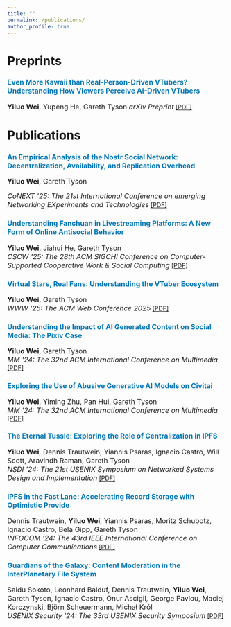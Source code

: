 ```yaml
---
title: ""
permalink: /publications/
author_profile: true
---
```


Preprints
===

### <font size="3"><span style="color:rgb(0, 119, 181)">Even More Kawaii than Real-Person-Driven VTubers? Understanding How Viewers Perceive AI-Driven VTubers</span></font> 
<font size="3"><b>Yiluo Wei</b>, Yupeng He, Gareth Tyson</font>
<font size="3"><i>arXiv Preprint</i></font> [[PDF]]() 

Publications
===

### <font size="3"><span style="color:rgb(0, 119, 181)">An Empirical Analysis of the Nostr Social Network: Decentralization, Availability, and Replication Overhead</span></font>  
<font size="3"><b>Yiluo Wei</b>, Gareth Tyson</font>

<font size="3"><i>CoNEXT '25: The 21st International Conference on emerging Networking EXperiments and Technologies</i></font> [[PDF]](https://arxiv.org/pdf/2402.05709) 


### <font size="3"><span style="color:rgb(0, 119, 181)">Understanding Fanchuan in Livestreaming Platforms: A New Form of Online Antisocial Behavior</span></font> 
<font size="3"><b>Yiluo Wei</b>, Jiahui He, Gareth Tyson</font><br><font size="3"><i>CSCW '25: The 28th ACM SIGCHI Conference on Computer-Supported Cooperative Work & Social Computing</i></font> [[PDF]](https://arxiv.org/pdf/2509.00780)


### <font size="3"><span style="color:rgb(0, 119, 181)">Virtual Stars, Real Fans: Understanding the VTuber Ecosystem</span></font> 
<font size="3"><b>Yiluo Wei</b>, Gareth Tyson</font><br><font size="3"><i>WWW '25: The ACM Web Conference 2025</i></font> [[PDF]](https://arxiv.org/pdf/2502.01553) 


### <font size="3"><span style="color:rgb(0, 119, 181)">Understanding the Impact of AI Generated Content on Social Media: The Pixiv Case</span></font> 
<font size="3"><b>Yiluo Wei</b>, Gareth Tyson</font><br><font size="3"><i>MM '24: The 32nd ACM International Conference on Multimedia</i></font> [[PDF]](https://arxiv.org/pdf/2402.18463) 


### <font size="3"><span style="color:rgb(0, 119, 181)">Exploring the Use of Abusive Generative AI Models on Civitai</span></font> 
<font size="3"><b>Yiluo Wei</b>, Yiming Zhu, Pan Hui, Gareth Tyson</font><br><font size="3"><i>MM '24: The 32nd ACM International Conference on Multimedia</i></font> [[PDF]](https://arxiv.org/pdf/2407.12876)


### <font size="3"><span style="color:rgb(0, 119, 181)">The Eternal Tussle: Exploring the Role of Centralization in IPFS</span></font> 
<font size="3"><b>Yiluo Wei</b>, Dennis Trautwein, Yiannis Psaras, Ignacio Castro, Will Scott, Aravindh Raman, Gareth Tyson</font><br><font size="3"><i>NSDI '24: The 21st USENIX Symposium on Networked Systems Design and Implementation</i></font> [[PDF]](https://www.usenix.org/system/files/nsdi24-wei.pdf) 


### <font size="3"><span style="color:rgb(0, 119, 181)">IPFS in the Fast Lane: Accelerating Record Storage with Optimistic Provide</span></font> 
<font size="3">Dennis Trautwein, <b>Yiluo Wei</b>, Yiannis Psaras, Moritz Schubotz, Ignacio Castro, Bela Gipp, Gareth Tyson</font><br><font size="3"><i>INFOCOM '24: The 43rd IEEE International Conference on Computer Communications</i></font> [[PDF]](https://ieeexplore.ieee.org/abstract/document/10621404) 


### <font size="3"><span style="color:rgb(0, 119, 181)">Guardians of the Galaxy: Content Moderation in the InterPlanetary File System</span></font> 
<font size="3">Saidu Sokoto, Leonhard Balduf, Dennis Trautwein, <b>Yiluo Wei</b>, Gareth Tyson, Ignacio Castro, Onur Ascigil, George Pavlou, Maciej Korczynski, Björn Scheuermann, Michał Król</font><br><font size="3"><i>USENIX Security '24: The 33rd USENIX Security Symposium</i></font> [[PDF]](https://www.usenix.org/system/files/usenixsecurity24-sokoto.pdf) 
